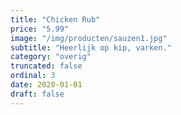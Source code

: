 ```yaml
---
title: "Chicken Rub"
price: "5.99"
image: "/img/producten/sauzen1.jpg"
subtitle: "Heerlijk op kip, varken."
category: "overig"
truncated: false
ordinal: 3
date: 2020-01-01
draft: false
---
```



